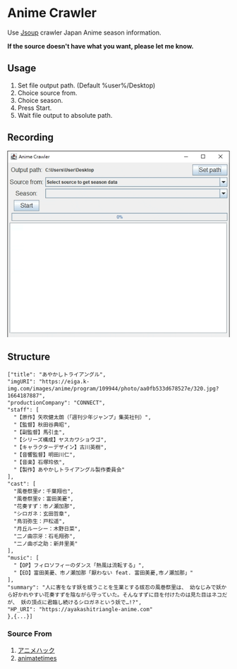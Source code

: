 # Anime Crawler

Use [Jsoup](https://jsoup.org/) crawler Japan Anime season information.

__If the source doesn't have what you want, please let me know.__

## Usage

1. Set file output path. (Default %user%/Desktop)
2. Choice source from.
3. Choice season.
4. Press Start.
5. Wait file output to absolute path.

## Recording
![image](https://github.com/gavin85-Zeng/animecrawler/blob/master/App_Recording.gif)

## Structure
	["title": "あやかしトライアングル",
    "imgURI": "https://eiga.k-img.com/images/anime/program/109944/photo/aa0fb533d678527e/320.jpg?1664187887",
    "productionCompany": "CONNECT",
    "staff": [
      "【原作】矢吹健太朗（「週刊少年ジャンプ」集英社刊）",
      "【監督】秋田谷典昭",
      "【副監督】馬引圭",
      "【シリーズ構成】ヤスカワショウゴ",
      "【キャラクターデザイン】古川英樹",
      "【音響監督】明田川仁",
      "【音楽】石塚玲依",
      "【製作】あやかしトライアングル製作委員会"
    ],
    "cast": [
      "風巻祭里♂：千葉翔也",
      "風巻祭里♀：富田美憂",
      "花奏すず：市ノ瀬加那",
      "シロガネ：玄田哲章",
      "鳥羽弥生：戸松遥",
      "月丘ルーシー：木野日菜",
      "二ノ曲宗牙：石毛翔弥",
      "二ノ曲ポ之助：新井里美"
    ],
    "music": [
      "【OP】フィロソフィーのダンス「熱風は流転する」",
      "【ED】富田美憂、市ノ瀬加那「厭わない feat. 富田美憂,市ノ瀬加那」"
    ],
    "summary": "人に害をなす妖を祓うことを生業とする祓忍の風巻祭里は、 幼なじみで妖から好かれやすい花奏すずを陰ながら守っていた。そんなすずに目を付けたのは見た目はネコだが、 妖の頂点に君臨し続けるシロガネという妖で…!?",
    "HP_URI": "https://ayakashitriangle-anime.com"
	},{...}]

### Source From
1. [アニメハック](https://anime.eiga.com/)
2. [animatetimes](https://www.animatetimes.com/)